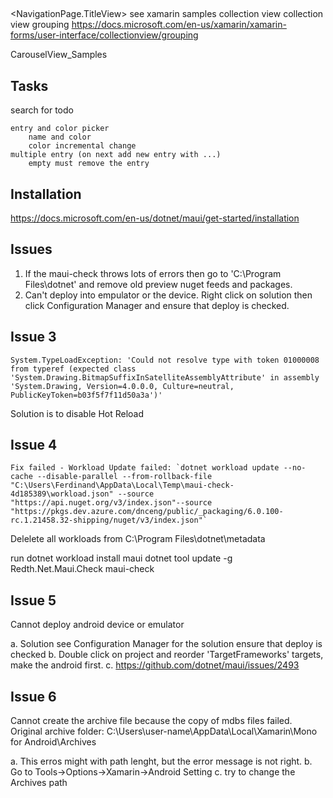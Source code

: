 
## 

 <NavigationPage.TitleView> see xamarin samples
    <Grid
            ColumnDefinitions="*"
            RowDefinitions="{OnIdiom Phone='100,*', Default='100,*,0'}"
            >
 <VerticalStackLayout Spacing="8">
collection view
collection view grouping
https://docs.microsoft.com/en-us/xamarin/xamarin-forms/user-interface/collectionview/grouping

CarouselView_Samples

## Tasks
search for todo

```
entry and color picker
	name and color
	color incremental change
multiple entry (on next add new entry with ...)
	empty must remove the entry
```

## Installation

https://docs.microsoft.com/en-us/dotnet/maui/get-started/installation

## Issues

1.	If the maui-check throws lots of errors then go to 'C:\Program Files\dotnet' and remove old preview nuget feeds and packages.
2.	Can't deploy into empulator or the device. Right click on solution then click Configuration Manager and ensure that deploy is checked.

## Issue 3
```
System.TypeLoadException: 'Could not resolve type with token 01000008 from typeref (expected class 'System.Drawing.BitmapSuffixInSatelliteAssemblyAttribute' in assembly 
'System.Drawing, Version=4.0.0.0, Culture=neutral, PublicKeyToken=b03f5f7f11d50a3a')'
```

Solution is to disable Hot Reload

## Issue 4
```
Fix failed - Workload Update failed: `dotnet workload update --no-cache --disable-parallel --from-rollback-file "C:\Users\Ferdinand\AppData\Local\Temp\maui-check-4d185389\workload.json" --source "https://api.nuget.org/v3/index.json"--source "https://pkgs.dev.azure.com/dnceng/public/_packaging/6.0.100-rc.1.21458.32-shipping/nuget/v3/index.json"`
```
Delelete all workloads from
C:\Program Files\dotnet\metadata

run
dotnet workload install maui
dotnet tool update -g Redth.Net.Maui.Check
maui-check

## Issue 5
Cannot deploy android device or emulator

a. Solution see Configuration Manager for the solution ensure that deploy is checked
b. Double click on project and reorder 'TargetFrameworks' targets, make the android first.
c. https://github.com/dotnet/maui/issues/2493

## Issue 6
Cannot create the archive file because the copy of mdbs files failed.
Original archive folder: C:\Users\user-name\AppData\Local\Xamarin\Mono for Android\Archives

a.	This erros might with path lenght, but the error message is not right.
b.	Go to Tools->Options->Xamarin->Android Setting
c.	try to change the Archives path
